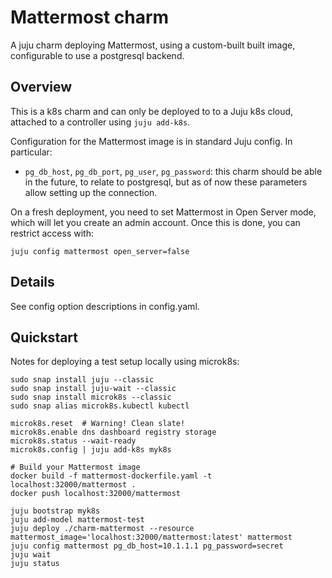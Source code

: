 # Mattermost charm

A juju charm deploying Mattermost, using a custom-built built image,
configurable to use a postgresql backend.

## Overview

This is a k8s charm and can only be deployed to to a Juju k8s cloud,
attached to a controller using `juju add-k8s`.

Configuration for the Mattermost image is in standard Juju config. In
particular:

* `pg_db_host`, `pg_db_port`, `pg_user`, `pg_password`: this charm should be
  able in the future, to relate to postgresql, but as of now these parameters
  allow setting up the connection.

On a fresh deployment, you need to set Mattermost in Open Server mode, which will let you create an admin account.
Once this is done, you can restrict access with:

```
juju config mattermost open_server=false
```

## Details

See config option descriptions in config.yaml.

## Quickstart

Notes for deploying a test setup locally using microk8s:

    sudo snap install juju --classic
    sudo snap install juju-wait --classic
    sudo snap install microk8s --classic
    sudo snap alias microk8s.kubectl kubectl

    microk8s.reset  # Warning! Clean slate!
    microk8s.enable dns dashboard registry storage
    microk8s.status --wait-ready
    microk8s.config | juju add-k8s myk8s

    # Build your Mattermost image
    docker build -f mattermost-dockerfile.yaml -t localhost:32000/mattermost .
    docker push localhost:32000/mattermost
    
    juju bootstrap myk8s
    juju add-model mattermost-test
    juju deploy ./charm-mattermost --resource mattermost_image='localhost:32000/mattermost:latest' mattermost
    juju config mattermost pg_db_host=10.1.1.1 pg_password=secret
    juju wait
    juju status
